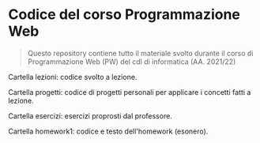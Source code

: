 # Codice del corso Programmazione Web 

> Questo repository contiene tutto il materiale svolto durante il corso di Programmazione Web (PW) del cdl di informatica (AA. 2021/22)

Cartella lezioni: codice svolto a lezione.

Cartella progetti: codice di progetti personali per applicare i concetti fatti a lezione.

Cartella esercizi: esercizi proprosti dal professore.

Cartella homework1: codice e testo dell'homework (esonero).
